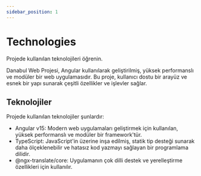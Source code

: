 ```yaml
---
sidebar_position: 1
---
```


# Technologies

Projede kullanılan teknolojileri öğrenin.

Danabul Web Projesi, Angular kullanılarak geliştirilmiş, yüksek performanslı ve modüler bir web uygulamasıdır. Bu proje, kullanıcı dostu bir arayüz ve esnek bir yapı sunarak çeşitli özellikler ve işlevler sağlar.

## Teknolojiler

Projede kullanılan teknolojiler şunlardır:

- Angular v15: Modern web uygulamaları geliştirmek için kullanılan, yüksek performanslı ve modüler bir framework'tür.
- TypeScript: JavaScript'in üzerine inşa edilmiş, statik tip desteği sunarak daha ölçeklenebilir ve hatasız kod yazmayı sağlayan bir programlama dilidir.
- @ngx-translate/core: Uygulamanın çok dilli destek ve yerelleştirme özellikleri için kullanılır.
